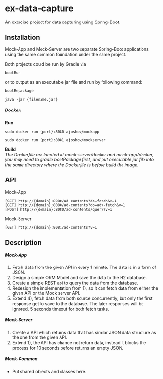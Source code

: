 # ex-data-capture
An exercise project for data capturing using Spring-Boot.

## Installation

Mock-App and Mock-Server are two separate Spring-Boot applications 
using the same common foundation under the same project.
 
Both projects could be run by Gradle via 
```
bootRun
```

or to output as an executable jar file and run by following command: 
```
bootRepackage
```

```
java -jar {filename.jar} 
```

##### Docker:
**Run**
```
sudo docker run {port}:8080 ajoshow/mockapp
```
```
sudo docker run {port}:8081 ajoshow/mockserver 
```

**Build**  
*The Dockerfile are located at mock-server/docker and mock-app/docker,
you may need to gradle bootPackage first, and put executable jar file into the same 
directory where the Dockerfile is before build the image.*  


## API
Mock-App
```
[GET] http://{domain}:8080/ad-contents?do=fetch&v=1
[GET] http://{domain}:8080/ad-contents?do=adv-fetch&v=1
[POST] http://{domain}:8080/ad-contents/query?v=1
```
Mock-Server
```
[GET] http://{domain}:8081/ad-contents?v=1
```

## Description  
##### Mock-App

1. Fetch data from the given API in every 1 minute. The data is in a form of JSON.
2. Design a simple ORM Model and save the data to the H2 database.
3. Create a simple REST api to query the data from the database.
4. Redesign the implementation from 1), so it can fetch data from either the given API or the Mock server API.
5. Extend 4), fetch data from both source concurrently, but only the first response get to save to the database. The later responses will be ignored. 5 seconds timeout for both fetch tasks.  


##### Mock-Server

1. Create a API which returns data that has similar JSON data structure as the one from the given API.
2. Extend 1), the API has chance not return data, instead it blocks the process for 10 seconds before returns an empty JSON. 


##### Mock-Common

- Put shared objects and classes here. 
 
